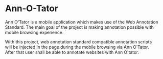 # Ann-O-Tator
Ann O'Tator is a mobile application which makes use of the Web Annotation Standard. The main goal of the project is making annotation possible with mobile browsing experience. 

With this project, web annotation standard compatible annotation scripts will be injected in the page during the mobile browsing via Ann O'Tator. After that user shall be able to annotate websites with Ann O'tator. 
